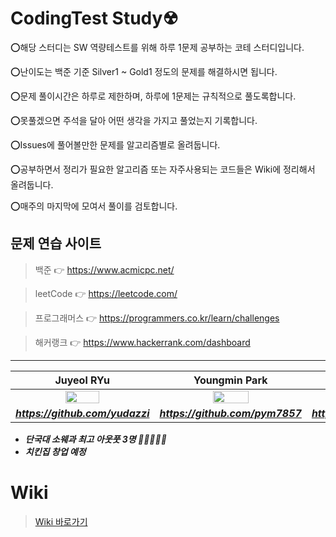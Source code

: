 # CodingTest Study☢

⭕해당 스터디는 SW 역량테스트를 위해 하루 1문제 공부하는 코테 스터디입니다.

⭕난이도는 백준 기준 Silver1 ~ Gold1 정도의 문제를 해결하시면 됩니다.

⭕문제 풀이시간은 하루로 제한하며, 하루에 1문제는 규칙적으로 풀도록합니다.

⭕못풀겠으면 주석을 달아 어떤 생각을 가지고 풀었는지 기록합니다.

⭕Issues에 풀어볼만한 문제를 알고리즘별로 올려둡니다.

⭕공부하면서 정리가 필요한 알고리즘 또는 자주사용되는 코드들은 Wiki에 정리해서 올려둡니다.

⭕매주의 마지막에 모여서 풀이를 검토합니다.

## 문제 연습 사이트
>백준        👉 https://www.acmicpc.net/ 

>leetCode    👉 https://leetcode.com/  

>프로그래머스 👉 https://programmers.co.kr/learn/challenges  

>해커랭크 👉 https://www.hackerrank.com/dashboard  
---
| Juyeol RYu | Youngmin Park | Pangjin Choi |
| :---: | :---: | :---: |
| <img src="https://avatars2.githubusercontent.com/u/49298852?s=460&v=4" width="50%"></img> | <img src="https://avatars.githubusercontent.com/u/44596598?s=460&u=bc034f5fbfd65fdf3679fd4086933e2393dae71c&v=4" width="50%"></img>  | <img src="https://avatars.githubusercontent.com/u/38902367?s=460&v=4" width="50%"></img>  |
| ***https://github.com/yudazzi*** | ***https://github.com/pym7857*** | ***https://github.com/arattha*** |   

- ***단국대 소웨과 최고 아웃풋 3명 🙋‍♀️🙋‍♂️🧕***
- ***치킨집 창업 예정***

# Wiki
>[Wiki 바로가기](https://github.com/JuyeolRyu/CodingTest/wiki)

